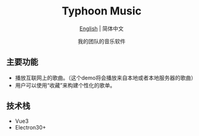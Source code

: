 <h1 align="center">Typhoon Music</h1>

<p align="center"><a href="./README.md">English</a> | 简体中文<br></p>

<p align="center">我的团队的音乐软件</p>

## 主要功能
- 播放互联网上的歌曲。（这个demo将会播放来自本地或者本地服务器的歌曲）
- 用户可以使用“收藏”来构建个性化的歌单。
## 技术栈
- Vue3
- Electron30+
